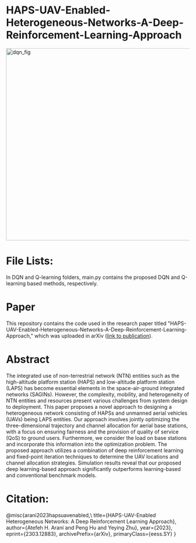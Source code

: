 # HAPS-UAV-Enabled-Heterogeneous-Networks-A-Deep-Reinforcement-Learning-Approach

<img width="525" alt="dqn_fig" src="https://user-images.githubusercontent.com/67924193/228367557-d658562f-c98a-4c12-bfa2-7627d07b4a65.png">

# File Lists:
In DQN and Q-learning folders, main.py contains the proposed DQN and Q-learning based methods, respectively.

# Paper
This repository contains the code used in the research paper titled "HAPS-UAV-Enabled-Heterogeneous-Networks-A-Deep-Reinforcement-Learning-Approach," which was uploaded in arXiv ([link to publication](https://arxiv.org/abs/2303.12883)). 

# Abstract
The integrated use of non-terrestrial network (NTN) entities such as the high-altitude platform station (HAPS) and low-altitude platform station (LAPS) has become essential elements in the space-air-ground integrated networks (SAGINs). However, the complexity, mobility, and heterogeneity of NTN entities and resources present various challenges from system design to deployment. This paper proposes a novel approach to designing a heterogeneous network consisting of HAPSs and unmanned aerial vehicles (UAVs) being LAPS entities. Our approach involves jointly optimizing the three-dimensional trajectory and channel allocation for aerial base stations, with a focus on ensuring fairness and the provision of quality of service (QoS) to ground users. Furthermore, we consider the load on base stations and incorporate this information into the optimization problem. The proposed approach utilizes a combination of deep reinforcement learning and fixed-point iteration techniques to determine the UAV locations and channel allocation strategies. Simulation results reveal that our proposed deep learning-based approach significantly outperforms learning-based and conventional benchmark models.

# Citation:
@misc{arani2023hapsuavenabled,\\
      title={HAPS-UAV-Enabled Heterogeneous Networks: A Deep Reinforcement Learning Approach}, 
      author={Atefeh H. Arani and Peng Hu and Yeying Zhu},
      year={2023},
      eprint={2303.12883},
      archivePrefix={arXiv},
      primaryClass={eess.SY}
}



